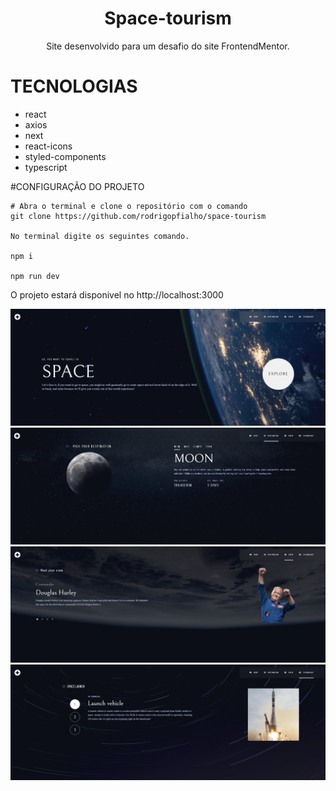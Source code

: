 <h1 align="center">Space-tourism</h1>

<p align="center">Site desenvolvido para um desafio do site FrontendMentor.

</p>

# TECNOLOGIAS 
<ul>
  <li>react</li>
  <li>axios</li>
  <li>next</li>
  <li>react-icons</li>
  <li>styled-components</li>
  <li>typescript</li>
</ul>


#CONFIGURAÇÃO DO PROJETO
```
# Abra o terminal e clone o repositório com o comando
git clone https://github.com/rodrigopfialho/space-tourism

No terminal digite os seguintes comando.

npm i

npm run dev
```
<span>O projeto estará disponivel no  http://localhost:3000</span>

<p align="center"> 
    <img src="./src/assets/s1.png">
    <img src="./src/assets/s2.png">
    <img src="./src/assets/s3.png">
    <img src="./src/assets/s4.png">
</p>